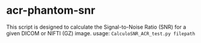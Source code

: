 # acr-phantom-snr

This script is designed to calculate the Signal-to-Noise Ratio (SNR) for a given DICOM or NIFTI (GZ) image.
usage:
`CalculoSNR_ACR_test.py filepath`
